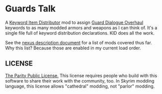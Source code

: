 # Guards Talk

A [Keyword Item Distributor](https://www.nexusmods.com/skyrimspecialedition/mods/55728) mod to assign [Guard Dialogue Overhaul](https://www.nexusmods.com/skyrimspecialedition/mods/22075) keywords to as many modded armors and weapons as I can think of. It's a single file full of keyword distribution declarations. KID does all the work.

See the [nexus description document](./nexus_docs.md) for a list of mods covered thus far. Why this list? Because those are enabled in my current load order.

## LICENSE

[The Parity Public License.](https://paritylicense.com) This license requires people who build with this software to share their work with the community, too. In Skyrim modding language, this license allows "cathedral" modding, not "parlor" modding.
